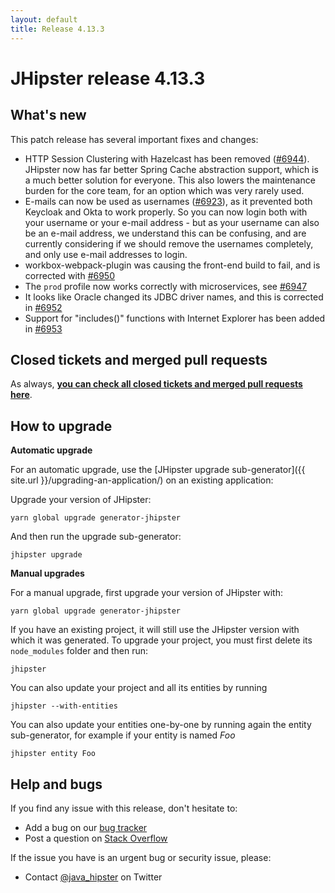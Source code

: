 ```yaml
---
layout: default
title: Release 4.13.3
---
```


JHipster release 4.13.3
==================

What's new
----------

This patch release has several important fixes and changes:

- HTTP Session Clustering with Hazelcast has been removed ([#6944](https://github.com/bpmlabs/generator-jhipster/pull/6944)). JHipster now has far better Spring Cache abstraction support, which is a much better solution for everyone. This also lowers the maintenance burden for the core team, for an option which was very rarely used.
- E-mails can now be used as usernames ([#6923](https://github.com/bpmlabs/generator-jhipster/issues/6923)), as it prevented both Keycloak and Okta to work properly. So you can now login both with your username or your e-mail address - but as your username can also be an e-mail address, we understand this can be confusing, and are currently considering if we should remove the usernames completely, and only use e-mail addresses to login.
- workbox-webpack-plugin was causing the front-end build to fail, and is corrected with [#6950](https://github.com/bpmlabs/generator-jhipster/pull/6950)
- The `prod` profile now works correctly with microservices, see [#6947](https://github.com/bpmlabs/generator-jhipster/issues/6947)
- It looks like Oracle changed its JDBC driver names, and this is corrected in [#6952](https://github.com/bpmlabs/generator-jhipster/issues/6952)
- Support for "includes()" functions with Internet Explorer has been added in [#6953](https://github.com/bpmlabs/generator-jhipster/issues/6953)

Closed tickets and merged pull requests
------------
As always, __[you can check all closed tickets and merged pull requests here](https://github.com/bpmlabs/generator-jhipster/issues?q=milestone%3A4.13.3+is%3Aclosed)__.

How to upgrade
------------

**Automatic upgrade**

For an automatic upgrade, use the [JHipster upgrade sub-generator]({{ site.url }}/upgrading-an-application/) on an existing application:

Upgrade your version of JHipster:

```
yarn global upgrade generator-jhipster
```

And then run the upgrade sub-generator:

```
jhipster upgrade
```

**Manual upgrades**

For a manual upgrade, first upgrade your version of JHipster with:

```
yarn global upgrade generator-jhipster
```

If you have an existing project, it will still use the JHipster version with which it was generated.
To upgrade your project, you must first delete its `node_modules` folder and then run:

```
jhipster
```

You can also update your project and all its entities by running

```
jhipster --with-entities
```

You can also update your entities one-by-one by running again the entity sub-generator, for example if your entity is named _Foo_

```
jhipster entity Foo
```

Help and bugs
--------------

If you find any issue with this release, don't hesitate to:

- Add a bug on our [bug tracker](https://github.com/bpmlabs/generator-jhipster/issues?state=open)
- Post a question on [Stack Overflow](http://stackoverflow.com/tags/bpmlabs/info)

If the issue you have is an urgent bug or security issue, please:

- Contact [@java_hipster](https://twitter.com/java_hipster) on Twitter
